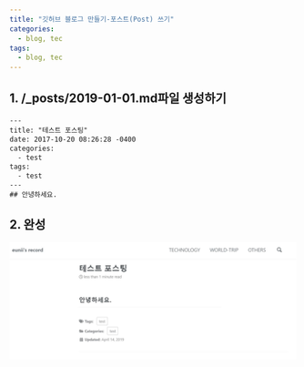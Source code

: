 ```yaml
---
title: "깃허브 블로그 만들기-포스트(Post) 쓰기"
categories:
  - blog, tec
tags:
  - blog, tec
---
```


## 1. /_posts/2019-01-01.md파일 생성하기

```
---
title: "테스트 포스팅"
date: 2017-10-20 08:26:28 -0400
categories:
  - test
tags:
  - test
---
## 안녕하세요.
```


## 2. 완성
![캡처](/assets/images/testpost.JPG)

